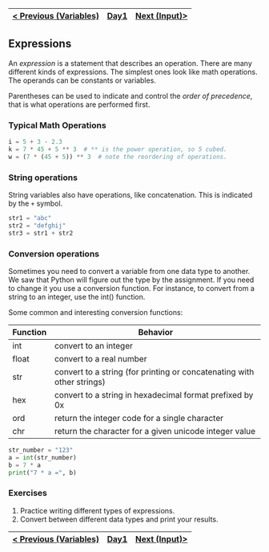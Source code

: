 | [< Previous (Variables)](Variables.md) | [Day1](../README.md) | [Next (Input)>](Input.md) |
|----------------------------------------|----------------------|---------------------------|

## Expressions

An *expression* is a statement that describes an operation. There are many different kinds of expressions. The
simplest ones look like math operations. The operands can be constants or variables.

Parentheses can be used to indicate and control the *order of precedence*, that is what operations are performed
first.

### Typical Math Operations

```python
i = 5 + 3 - 2.3
k = 7 * 45 + 5 ** 3  # ** is the power operation, so 5 cubed.
w = (7 * (45 + 5)) ** 3  # note the reordering of operations.
```

### String operations

String variables also have operations, like concatenation. This is indicated by the `+` symbol.

```python
str1 = "abc"
str2 = "defghij"
str3 = str1 + str2    
```

### Conversion operations

Sometimes you need to convert a variable from one data type to another. We saw that Python will figure out the type by
the assignment. If you need to change it you use a conversion function. For instance, to convert from a string to an
integer, use the int() function.

Some common and interesting conversion functions:

| Function | Behavior                                                               |
|----------|------------------------------------------------------------------------|
| int      | convert to an integer                                                  |
| float    | convert to a real number                                               |
| str      | convert to a string (for printing or concatenating with other strings) |
| hex      | convert to a string in hexadecimal format prefixed by 0x               |
| ord      | return the integer code for a single character                         |
| chr      | return the character for a given unicode integer value                 |

```python
str_number = "123"
a = int(str_number)
b = 7 * a
print("7 * a =", b)
```

### Exercises

1. Practice writing different types of expressions.
2. Convert between different data types and print your results.

| [< Previous (Variables)](Variables.md) | [Day1](../README.md) | [Next (Input)>](Input.md) |
|----------------------------------------|----------------------|---------------------------|
